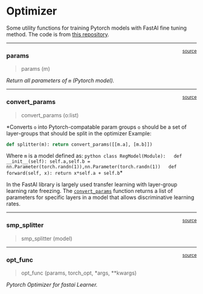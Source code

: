 # Optimizer


<!-- WARNING: THIS FILE WAS AUTOGENERATED! DO NOT EDIT! -->

Some utility functions for training Pytorch models with FastAI fine
tuning method. The code is from [this
repository](https://github.com/muellerzr/fastai_minima/blob/master/fastai_minima/optimizer.py#L159).

------------------------------------------------------------------------

<a
href="https://github.com/marcomatteo/steel_segmentation/tree/master/blob/master/steel_segmentation/optimizer.py#L12"
target="_blank" style="float:right; font-size:smaller">source</a>

### params

>  params (m)

*Return all parameters of `m` (Pytorch model).*

------------------------------------------------------------------------

<a
href="https://github.com/marcomatteo/steel_segmentation/tree/master/blob/master/steel_segmentation/optimizer.py#L17"
target="_blank" style="float:right; font-size:smaller">source</a>

### convert_params

>  convert_params (o:list)

\*Converts `o` into Pytorch-compatable param groups `o` should be a set
of layer-groups that should be split in the optimizer Example:

``` python
def splitter(m): return convert_params([[m.a], [m.b]])
```

Where `m` is a model defined as:
`python class RegModel(Module):   def __init__(self): self.a,self.b = nn.Parameter(torch.randn(1)),nn.Parameter(torch.randn(1))   def forward(self, x): return x*self.a + self.b`\*

In the FastAI library is largely used transfer learning with layer-group
learning rate freezing. The
[`convert_params`](https://marcomatteo.github.io/steel_segmentation/optimizer.html#convert_params)
function returns a list of parameters for specific layers in a model
that allows discriminative learning rates.

------------------------------------------------------------------------

<a
href="https://github.com/marcomatteo/steel_segmentation/tree/master/blob/master/steel_segmentation/optimizer.py#L42"
target="_blank" style="float:right; font-size:smaller">source</a>

### smp_splitter

>  smp_splitter (model)

------------------------------------------------------------------------

<a
href="https://github.com/marcomatteo/steel_segmentation/tree/master/blob/master/steel_segmentation/optimizer.py#L46"
target="_blank" style="float:right; font-size:smaller">source</a>

### opt_func

>  opt_func (params, torch_opt, *args, **kwargs)

*Pytorch Optimizer for fastai Learner.*
